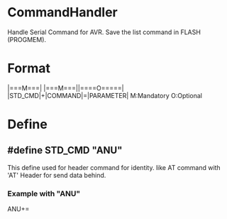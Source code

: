 CommandHandler
==============
Handle Serial Command for AVR. Save the list command in FLASH (PROGMEM).

Format
======
|===M===| |===M===||====O=====|
|STD_CMD|+|COMMAND|=|PARAMETER|
M:Mandatory
O:Optional

# Define 
## #define STD_CMD  "ANU"

This define used for header command for identity. like AT command with 'AT' Header for send data behind.

### Example with "ANU"
ANU+<COMMAND>=<PARAMETER>
